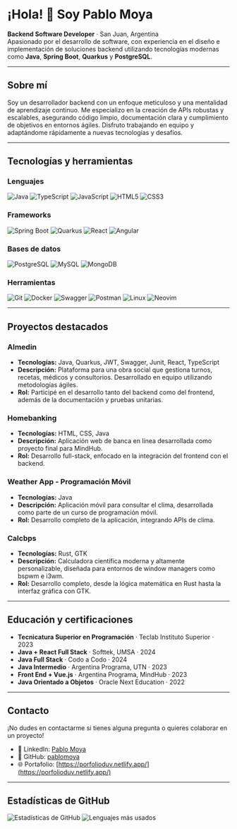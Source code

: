 # ¡Hola! 👋 Soy Pablo Moya

**Backend Software Developer** · San Juan, Argentina  
Apasionado por el desarrollo de software, con experiencia en el diseño e implementación de soluciones backend utilizando tecnologías modernas como **Java**, **Spring Boot**, **Quarkus** y **PostgreSQL**.

---

## Sobre mí

Soy un desarrollador backend con un enfoque meticuloso y una mentalidad de aprendizaje continuo. Me especializo en la creación de APIs robustas y escalables, asegurando código limpio, documentación clara y cumplimiento de objetivos en entornos ágiles. Disfruto trabajando en equipo y adaptándome rápidamente a nuevas tecnologías y desafíos.

---

## Tecnologías y herramientas

### Lenguajes
![Java](https://img.shields.io/badge/Java-ED8B00?style=for-the-badge&logo=openjdk&logoColor=white)
![TypeScript](https://img.shields.io/badge/TypeScript-3178C6?style=for-the-badge&logo=typescript&logoColor=white)
![JavaScript](https://img.shields.io/badge/JavaScript-F7DF1E?style=for-the-badge&logo=javascript&logoColor=black)
![HTML5](https://img.shields.io/badge/HTML5-E34F26?style=for-the-badge&logo=html5&logoColor=white)
![CSS3](https://img.shields.io/badge/CSS3-1572B6?style=for-the-badge&logo=css3&logoColor=white)

### Frameworks
![Spring Boot](https://img.shields.io/badge/Spring_Boot-6DB33F?style=for-the-badge&logo=spring&logoColor=white)
![Quarkus](https://img.shields.io/badge/Quarkus-4695EB?style=for-the-badge&logo=quarkus&logoColor=white)
![React](https://img.shields.io/badge/React-61DAFB?style=for-the-badge&logo=react&logoColor=black)
![Angular](https://img.shields.io/badge/Angular-DD0031?style=for-the-badge&logo=angular&logoColor=white)

### Bases de datos
![PostgreSQL](https://img.shields.io/badge/PostgreSQL-4169E1?style=for-the-badge&logo=postgresql&logoColor=white)
![MySQL](https://img.shields.io/badge/MySQL-4479A1?style=for-the-badge&logo=mysql&logoColor=white)
![MongoDB](https://img.shields.io/badge/MongoDB-47A248?style=for-the-badge&logo=mongodb&logoColor=white)

### Herramientas
![Git](https://img.shields.io/badge/Git-F05032?style=for-the-badge&logo=git&logoColor=white)
![Docker](https://img.shields.io/badge/Docker-2496ED?style=for-the-badge&logo=docker&logoColor=white)
![Swagger](https://img.shields.io/badge/Swagger-85EA2D?style=for-the-badge&logo=swagger&logoColor=black)
![Postman](https://img.shields.io/badge/Postman-FF6C37?style=for-the-badge&logo=postman&logoColor=white)
![Linux](https://img.shields.io/badge/Linux-FCC624?style=for-the-badge&logo=linux&logoColor=black)
![Neovim](https://img.shields.io/badge/Neovim-57A143?style=for-the-badge&logo=neovim&logoColor=white)

---

## Proyectos destacados

### Almedin
- **Tecnologías:** Java, Quarkus, JWT, Swagger, Junit, React, TypeScript
- **Descripción:** Plataforma para una obra social que gestiona turnos, recetas, médicos y consultorios. Desarrollado en equipo utilizando metodologías ágiles.
- **Rol:** Participé en el desarrollo tanto del backend como del frontend, además de la documentación y pruebas unitarias.

### Homebanking
- **Tecnologías:** HTML, CSS, Java
- **Descripción:** Aplicación web de banca en línea desarrollada como proyecto final para MindHub.
- **Rol:** Desarrollo full-stack, enfocado en la integración del frontend con el backend.

### Weather App - Programación Móvil
- **Tecnologías:** Java
- **Descripción:** Aplicación móvil para consultar el clima, desarrollada como parte de un curso de programación móvil.
- **Rol:** Desarrollo completo de la aplicación, integrando APIs de clima.

### Calcbps
- **Tecnologías:** Rust, GTK
- **Descripción:** Calculadora científica moderna y altamente personalizable, diseñada para entornos de window managers como bspwm e i3wm.
- **Rol:** Desarrollo completo, desde la lógica matemática en Rust hasta la interfaz gráfica con GTK.

---

## Educación y certificaciones

- **Tecnicatura Superior en Programación** · Teclab Instituto Superior · 2023
- **Java + React Full Stack** · Softtek, UMSA · 2024
- **Java Full Stack** · Codo a Codo · 2024
- **Java Intermedio** · Argentina Programa, UTN · 2023
- **Front End + Vue.js** · Argentina Programa, MindHub · 2023
- **Java Orientado a Objetos** · Oracle Next Education · 2022

---

## Contacto

¡No dudes en contactarme si tienes alguna pregunta o quieres colaborar en un proyecto!

- 💼 LinkedIn: [Pablo Moya](https://www.linkedin.com/in/tu-usuario/)
- 🐙 GitHub: [pablomoya](https://github.com/pablomoya)
- 🌐 Portafolio: [https://porfolioduv.netlify.app/](https://porfolioduv.netlify.app/)

---

## Estadísticas de GitHub

![Estadísticas de GitHub](https://github-readme-stats.vercel.app/api?username=Mpablom&show_icons=true&theme=dark)
![Lenguajes más usados](https://github-readme-stats.vercel.app/api/top-langs/?username=Mpablom&layout=compact&theme=dark)
